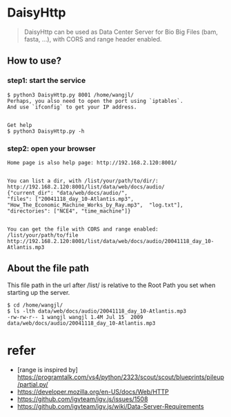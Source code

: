 # DaisyHttp

> DaisyHttp can be used as Data Center Server for Bio Big Files (bam, fasta, ...), with CORS and range header enabled.




## How to use?


### step1: start the service
```
$ python3 DaisyHttp.py 8001 /home/wangjl/
Perhaps, you also need to open the port using `iptables`.
And use `ifconfig` to get your IP address.


Get help
$ python3 DaisyHttp.py -h
```




### step2: open your browser
```
Home page is also help page: http://192.168.2.120:8001/


You can list a dir, with /list/your/path/to/dir/: 
http://192.168.2.120:8001/list/data/web/docs/audio/
{"current_dir": "data/web/docs/audio/", 
"files": ["20041118_day_10-Atlantis.mp3", "How_The_Economic_Machine_Works_by_Ray.mp3",  "log.txt"], 
"directories": ["NCE4", "time_machine"]}


You can get the file with CORS and range enabled: /list/your/path/to/file
http://192.168.2.120:8001/list/data/web/docs/audio/20041118_day_10-Atlantis.mp3

```









## About the file path

This file path in the url after /list/ is relative to the Root Path you set when starting up the server.

```
$ cd /home/wangjl/
$ ls -lth data/web/docs/audio/20041118_day_10-Atlantis.mp3
-rw-rw-r-- 1 wangjl wangjl 1.4M Jul 15  2009 data/web/docs/audio/20041118_day_10-Atlantis.mp3
```






# refer
- [range is inspired by] https://programtalk.com/vs4/python/2323/scout/scout/blueprints/pileup/partial.py/
- https://developer.mozilla.org/en-US/docs/Web/HTTP
- https://github.com/igvteam/igv.js/issues/1508
- https://github.com/igvteam/igv.js/wiki/Data-Server-Requirements